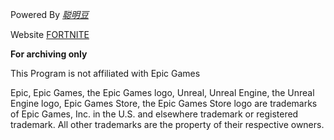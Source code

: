Powered By [_聪明豆_ ](https://space.bilibili.com/432151695)

Website [FORTNITE](https://fngamecn.top/)

**For archiving only**

This Program is not affiliated with Epic Games

Epic, Epic Games, the Epic Games logo, Unreal, Unreal Engine, the Unreal Engine logo, Epic Games Store, the Epic Games Store logo are trademarks of Epic Games, Inc. in the U.S. and elsewhere trademark or registered trademark. All other trademarks are the property of their respective owners.
